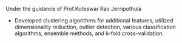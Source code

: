 Under the guidance of Prof.Koteswar Rao Jerripothula
- Developed clustering algorithms for additional features, utilized dimensionality
reduction, outlier detection, various classification algorithms, ensemble methods, and
k-fold cross-validation.
